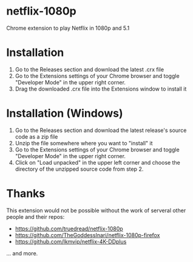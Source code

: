# netflix-1080p
Chrome extension to play Netflix in 1080p and 5.1

# Installation

1. Go to the Releases section and download the latest .crx file
2. Go to the Extensions settings of your Chrome browser and toggle "Developer Mode" in the upper right corner.
3. Drag the downloaded .crx file into the Extensions window to install it

# Installation (Windows)

1. Go to the Releases section and download the latest release's source code as a zip file
2. Unzip the file somewhere where you want to "install" it
3. Go to the Extensions settings of your Chrome browser and toggle "Developer Mode" in the upper right corner.
4. Click on "Load unpacked" in the upper left corner and choose the directory of the unzipped source code from step 2.

# Thanks

This extension would not be possible without the work of serveral other people and their repos:

- https://github.com/truedread/netflix-1080p
- https://github.com/TheGoddessInari/netflix-1080p-firefox
- https://github.com/lkmvip/netflix-4K-DDplus

... and more.